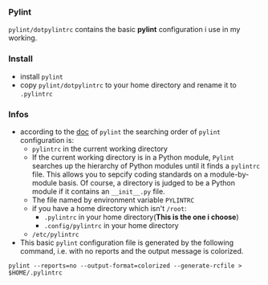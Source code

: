 ### Pylint 
`pylint/dotpylintrc` contains the basic **pylint** configuration i use in my working.  

### Install
* install `pylint`
* copy `pylint/dotpylintrc` to your home directory and rename it to `.pylintrc`

### Infos
* according to the [doc](http://docs.pylint.org/run.html#command-line-options) of `pylint` the searching order of `pylint` configuration is:
  * `pylintrc` in the current working directory
  * If the current working directory is in a Python module, `Pylint` searches up the hierarchy of Python modules until it finds a `pylintrc` file. This allows you to sepcify coding standards on a module-by-module basis. Of course, a directory is judged to be a Python module if it contains an `__init__.py` file.
  * The file named by environment variable `PYLINTRC`
  * if you have a home directory which isn't `/root`:
    * `.pylintrc` in your home directory(**This is the one i choose**)
    * `.config/pylintrc` in your home directory
  * `/etc/pylintrc`
* This basic `pylint` configuration file is generated by the following command, i.e. with no reports and the output message is colorized.
```
pylint --reports=no --output-format=colorized --generate-rcfile > $HOME/.pylintrc
```

